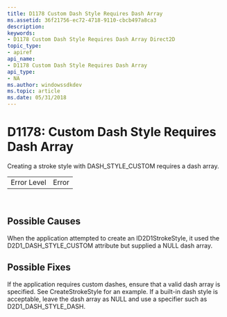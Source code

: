 ```yaml
---
title: D1178 Custom Dash Style Requires Dash Array
ms.assetid: 36f21756-ec72-4718-9110-cbcb497a8ca3
description: 
keywords:
- D1178 Custom Dash Style Requires Dash Array Direct2D
topic_type:
- apiref
api_name:
- D1178 Custom Dash Style Requires Dash Array
api_type:
- NA
ms.author: windowssdkdev
ms.topic: article
ms.date: 05/31/2018
---
```


# D1178: Custom Dash Style Requires Dash Array

Creating a stroke style with DASH\_STYLE\_CUSTOM requires a dash array.



|             |       |
|-------------|-------|
| Error Level | Error |



 

## Possible Causes

When the application attempted to create an ID2D1StrokeStyle, it used the D2D1\_DASH\_STYLE\_CUSTOM attribute but supplied a NULL dash array.

## Possible Fixes

If the application requires custom dashes, ensure that a valid dash array is specified. See CreateStrokeStyle for an example. If a built-in dash style is acceptable, leave the dash array as NULL and use a specifier such as D2D1\_DASH\_STYLE\_DASH.

 

 




